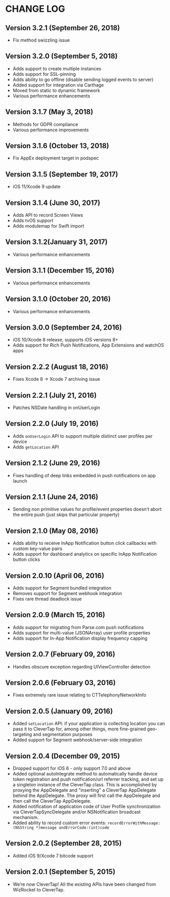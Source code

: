# CHANGE LOG

## Version 3.2.1 (September 26, 2018)
* Fix method swizzling issue

## Version 3.2.0 (September 5, 2018)
* Adds support to create multiple instances
* Adds support for SSL-pinning
* Adds ability to go offline (disable sending logged events to server)
* Added support for integration via Carthage
* Moved from static to dynamic framework
* Various performance enhancements

## Version 3.1.7 (May 3, 2018)
* Methods for GDPR compliance
* Various performance improvements

## Version 3.1.6 (October 13, 2018)
* Fix AppEx deployment target in podspec

## Version 3.1.5 (September 19, 2017)
* iOS 11/Xcode 9 update

## Version 3.1.4 (June 30, 2017)
* Adds API to record Screen Views
* Adds tvOS support 
* Adds modulemap for Swift import

## Version 3.1.2(January 31, 2017)
* Various performance enhancements

## Version 3.1.1 (December 15, 2016)
* Various performance enhancements

## Version 3.1.0 (October 20, 2016)
* Various performance enhancements

## Version 3.0.0 (September 24, 2016)
* iOS 10/Xcode 8 release, supports iOS versions 8+
* Adds support for Rich Push Notifications, App Extensions and watchOS apps

## Version 2.2.2 (August 18, 2016)
* Fixes Xcode 8 -> Xcode 7 archiving issue

## Version 2.2.1 (July 21, 2016)
* Patches NSDate handling in onUserLogin

## Version 2.2.0 (July 19, 2016)
* Adds `onUserLogin` API to support multiple distinct user profiles per device
* Adds `getLocation` API

## Version 2.1.2 (June 29, 2016)
* Fixes handling of deep links embedded in push notifications on app launch

## Version 2.1.1 (June 24, 2016)
* Sending non primitive values for profile/event properties doesn’t abort the entire push (just skips that particular property)

## Version 2.1.0 (May 08, 2016)
* Adds ability to receive InApp Notification button click callbacks with custom key-value pairs
* Adds support for dashboard analytics on specific InApp Notification button clicks

## Version 2.0.10 (April 06, 2016)
* Adds support for Segment bundled integration
* Removes support for Segment webhook integration
* Fixes rare thread deadlock issue

## Version 2.0.9 (March 15, 2016)
* Adds support for migrating from Parse.com push notifications
* Adds support for multi-value (JSONArray) user profile properties
* Adds support for In-App Notification display frequency capping

## Version 2.0.7 (February 09, 2016)
* Handles obscure exception regarding UIViewController detection

## Version 2.0.6 (February 03, 2016)
* Fixes extremely rare issue relating to CTTelephonyNetworkInfo

## Version 2.0.5 (January 09, 2016)
* Added `setLocation` API: if your application is collecting location you can pass it to CleverTap for, among other things, more fine-grained geo-targeting and segmentation purposes
* Added support for Segment webhook/server-side integration

## Version 2.0.4 (December 09, 2015)
* Dropped support for iOS 6 - only support 7.0 and above
* Added optional autoIntegrate method to automatically handle device token registration and
push notification/url referrer tracking, and set up a singleton instance of the CleverTap class. This is accomplished by proxying the AppDelegate and "inserting" a CleverTap AppDelegate behind the AppDelegate. The proxy will first call the AppDelegate and then call the CleverTap AppDelegate.
* Added notification of application code of User Profile synchronization via CleverTapSyncDelegate and/or NSNotification broadcast mechanism.
* Added ability to record custom error events: `recordErrorWithMessage:(NSString *)message andErrorCode:(int)code`

## Version 2.0.2 (September 28, 2015)
* Added iOS 9/Xcode 7 bitcode support

## Version 2.0.1 (September 5, 2015)
* We’re now CleverTap! All the existing APIs have been changed from WizRocket to CleverTap.


